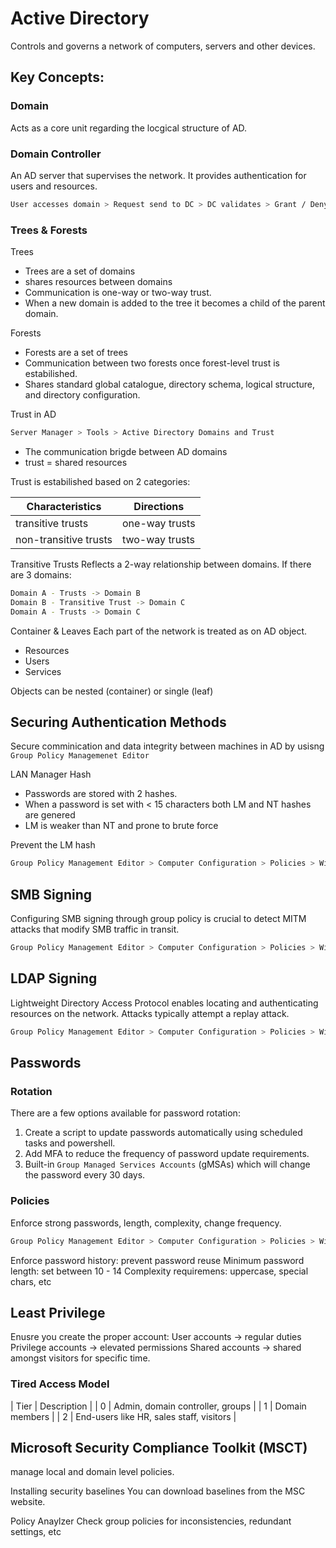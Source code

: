 # Active Directory
Controls and governs a network of computers, servers and other devices.

## Key Concepts:

### Domain
Acts as a core unit regarding the locgical structure of AD.

### Domain Controller
An AD server that supervises the network. It provides authentication for users and resources.
```sh
User accesses domain > Request send to DC > DC validates > Grant / Deny
```

### Trees & Forests
Trees
- Trees are a set of domains
- shares resources between domains
- Communication is one-way or two-way trust.
- When a new domain is added to the tree it becomes a child of the parent domain.

Forests
- Forests are a set of trees
- Communication between two forests once forest-level trust is estabilished.
- Shares standard global catalogue, directory schema, logical structure, and directory configuration.

Trust in AD
```sh
Server Manager > Tools > Active Directory Domains and Trust
```

- The communication brigde between AD domains
- trust = shared resources

Trust is estabilished based on 2 categories:

| Characteristics | Directions |
| --------------- | ---------- |
| transitive trusts | one-way trusts |
| non-transitive trusts | two-way trusts |

Transitive Trusts
Reflects a 2-way relationship between domains. If there are 3 domains:
```sh
Domain A - Trusts -> Domain B
Domain B - Transitive Trust -> Domain C
Domain A - Trusts -> Domain C
```

Container & Leaves
Each part of the network is treated as on AD object. 
- Resources
- Users
- Services

Objects can be nested (container) or single (leaf)


## Securing Authentication Methods
Secure comminication and data integrity between machines in AD by usisng `Group Policy Managemenet Editor`

LAN Manager Hash
- Passwords are stored with 2 hashes.
- When a password is set with < 15 characters both LM and NT hashes are genered
- LM is weaker than NT and prone to brute force

Prevent the LM hash
```sh
Group Policy Management Editor > Computer Configuration > Policies > Windows Settings > Security Settings > Local Policies > Security Options > double click network security - "do not store LM hash value on next password change policy > select "define policy"
```

## SMB Signing
Configuring SMB signing through group policy is crucial to detect MITM attacks that modify SMB traffic in transit.
```sh
Group Policy Management Editor > Computer Configuration > Policies > Windows Settings > Security Settings > Local Policies > Security Options > double click microsoft network server: Digitally sign communication (always) > Enable digitally sign communications.
```

## LDAP Signing
Lightweight Directory Access Protocol enables locating and authenticating resources on the network. Attacks typically attempt a replay attack.

```sh
Group Policy Management Editor > Computer Configuration > Policies > Windows Settings > Security Settings > Local Policies > Security Options > Domain controller: LDAP server signing requirements > select reqeuire signing from the drop down.
```

## Passwords 

### Rotation
There are a few options available for password rotation:

1. Create a script to update passwords automatically using scheduled tasks and powershell.
2. Add MFA to reduce the frequency of password update requirements.
3. Built-in `Group Managed Services Accounts` (gMSAs) which will change the password every 30 days.

### Policies
Enforce strong passwords, length, complexity, change frequency.
```sh
Group Policy Management Editor > Computer Configuration > Policies > Windows Settings > Security Settings > Account Policies > Password Policy
```
Enforce password history: prevent password reuse
Minimum password length: set between 10 - 14
Complexity requiremens: uppercase, special chars, etc

## Least Privilege
Enusre you create the proper account:
User accounts -> regular duties
Privilege accounts -> elevated permissions
Shared accounts -> shared amongst visitors for specific time.

### Tired Access Model
| Tier | Description |
| 0 | Admin, domain controller, groups |
| 1 | Domain members |
| 2 | End-users like HR, sales staff, visitors |

## Microsoft Security Compliance Toolkit (MSCT)
manage local and domain level policies.

Installing security baselines
You can download baselines from the MSC website. 

Policy Anaylzer
Check group policies for inconsistencies, redundant settings, etc
